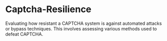 # Captcha-Resilience
Evaluating how resistant a CAPTCHA system is against automated attacks or bypass techniques. This involves assessing various methods used to defeat CAPTCHA.
